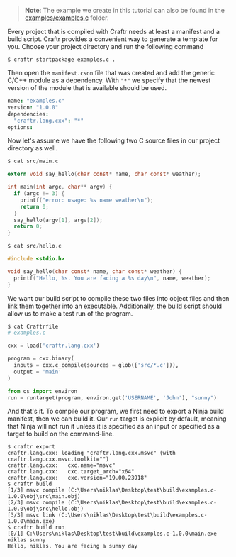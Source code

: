 > __Note__: The example we create in this tutorial can also be found in the
> [examples/examples.c](/examples/examples.c) folder.

Every project that is compiled with Craftr needs at least a manifest and a
build script. Craftr provides a convenient way to generate a template for you.
Choose your project directory and run the following command

    $ craftr startpackage examples.c .

Then open the `manifest.cson` file that was created and add the generic C/C++
module as a dependency. With `"*"` we specify that the newest version of the
module that is available should be used.

```cson
name: "examples.c"
version: "1.0.0"
dependencies:
  "craftr.lang.cxx": "*"
options:
```

Now let's assume we have the following two C source files in our project
directory as well.

```c
$ cat src/main.c

extern void say_hello(char const* name, char const* weather);

int main(int argc, char** argv) {
  if (argc != 3) {
    printf("error: usage: %s name weather\n");
    return 0;
  }
  say_hello(argv[1], argv[2]);
  return 0;
}

$ cat src/hello.c

#include <stdio.h>

void say_hello(char const* name, char const* weather) {
  printf("Hello, %s. You are facing a %s day\n", name, weather);
}
```

We want our build script to compile these two files into object files and then
link them together into an executable. Additionally, the build script should
allow us to make a test run of the program.

```python
$ cat Craftrfile
# examples.c

cxx = load('craftr.lang.cxx')

program = cxx.binary(
  inputs = cxx.c_compile(sources = glob(['src/*.c'])),
  output = 'main'
)

from os import environ
run = runtarget(program, environ.get('USERNAME', 'John'), "sunny")
```

And that's it. To compile our program, we first need to export a Ninja build
manifest, then we can build it. Our `run` target is explicit by default, meaning
that Ninja will not run it unless it is specified as an input or specified as
a target to build on the command-line.

    $ craftr export
    craftr.lang.cxx: loading "craftr.lang.cxx.msvc" (with craftr.lang.cxx.msvc.toolkit="")
    craftr.lang.cxx:   cxc.name="msvc"
    craftr.lang.cxx:   cxc.target_arch="x64"
    craftr.lang.cxx:   cxc.version="19.00.23918"
    $ craftr build
    [1/3] msvc compile (C:\Users\niklas\Desktop\test\build\examples.c-1.0.0\obj\src\main.obj)
    [2/3] msvc compile (C:\Users\niklas\Desktop\test\build\examples.c-1.0.0\obj\src\hello.obj)
    [3/3] msvc link (C:\Users\niklas\Desktop\test\build\examples.c-1.0.0\main.exe)
    $ craftr build run
    [0/1] C:\Users\niklas\Desktop\test\build\examples.c-1.0.0\main.exe niklas sunny
    Hello, niklas. You are facing a sunny day
